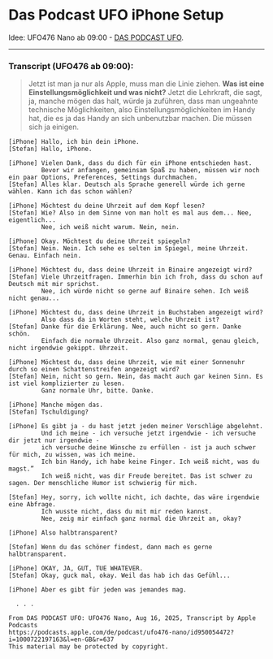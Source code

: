 # Das Podcast UFO iPhone Setup

Idee: UFO476 Nano ab 09:00 - [DAS PODCAST UFO](https://www.daspodcastufo.com).

----------

### Transcript (UFO476 ab 09:00):

> Jetzt ist man ja nur als Apple, muss man die Linie ziehen. **Was ist eine Einstellungsmöglichkeit und was nicht?** 
> Jetzt die Lehrkraft, die sagt, ja, manche mögen das halt, würde ja zuführen, 
> dass man ungeahnte technische Möglichkeiten, also Einstellungsmöglichkeiten im Handy hat, die es ja das Handy an sich unbenutzbar machen.
> Die müssen sich ja einigen.


``` 
[iPhone] Hallo, ich bin dein iPhone.
[Stefan] Hallo, iPhone. 

[iPhone] Vielen Dank, dass du dich für ein iPhone entschieden hast.
         Bevor wir anfangen, gemeinsam Spaß zu haben, müssen wir noch ein paar Options, Preferences, Settings durchmachen.
[Stefan] Alles klar. Deutsch als Sprache generell würde ich gerne wählen. Kann ich das schon wählen?

[iPhone] Möchtest du deine Uhrzeit auf dem Kopf lesen?
[Stefan] Wie? Also in dem Sinne von man holt es mal aus dem... Nee, eigentlich...
         Nee, ich weiß nicht warum. Nein, nein.

[iPhone] Okay. Möchtest du deine Uhrzeit spiegeln?
[Stefan] Nein. Nein. Ich sehe es selten im Spiegel, meine Uhrzeit. Genau. Einfach nein.

[iPhone] Möchtest du, dass deine Uhrzeit in Binaire angezeigt wird?
[Stefan] Viele Uhrzeitfragen. Immerhin bin ich froh, dass du schon auf Deutsch mit mir sprichst. 
         Nee, ich würde nicht so gerne auf Binaire sehen. Ich weiß nicht genau...

[iPhone] Möchtest du, dass deine Uhrzeit in Buchstaben angezeigt wird? 
         Also dass da in Worten steht, welche Uhrzeit ist?
[Stefan] Danke für die Erklärung. Nee, auch nicht so gern. Danke schön.
         Einfach die normale Uhrzeit. Also ganz normal, genau gleich, nicht irgendwie gekippt. Uhrzeit.

[iPhone] Möchtest du, dass deine Uhrzeit, wie mit einer Sonnenuhr durch so einen Schattenstreifen angezeigt wird?
[Stefan] Nein, nicht so gern. Nein, das macht auch gar keinen Sinn. Es ist viel komplizierter zu lesen.
         Ganz normale Uhr, bitte. Danke.

[iPhone] Manche mögen das. 
[Stefan] Tschuldigung?

[iPhone] Es gibt ja - du hast jetzt jeden meiner Vorschläge abgelehnt. 
         Und ich meine - ich versuche jetzt irgendwie - ich versuche dir jetzt nur irgendwie - 
         ich versuche deine Wünsche zu erfüllen - ist ja auch schwer für mich, zu wissen, was ich meine. 
         Ich bin Handy, ich habe keine Finger. Ich weiß nicht, was du magst.”
         Ich weiß nicht, was dir Freude bereitet. Das ist schwer zu sagen. Der menschliche Humor ist schwierig für mich.

[Stefan] Hey, sorry, ich wollte nicht, ich dachte, das wäre irgendwie eine Abfrage. 
         Ich wusste nicht, dass du mit mir reden kannst. 
         Nee, zeig mir einfach ganz normal die Uhrzeit an, okay?

[iPhone] Also halbtransparent?

[Stefan] Wenn du das schöner findest, dann mach es gerne halbtransparent.

[iPhone] OKAY, JA, GUT, TUE WHATEVER.
[Stefan] Okay, guck mal, okay. Weil das hab ich das Gefühl...

[iPhone] Aber es gibt für jeden was jemandes mag.

  . . .

From DAS PODCAST UFO: UFO476 Nano, Aug 16, 2025, Transcript by Apple Podcasts
https://podcasts.apple.com/de/podcast/ufo476-nano/id950054472?i=1000722197163&l=en-GB&r=637
This material may be protected by copyright.
```
